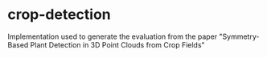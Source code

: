 # crop-detection
Implementation used to generate the evaluation from the paper "Symmetry-Based Plant Detection in 3D Point Clouds from Crop Fields"
